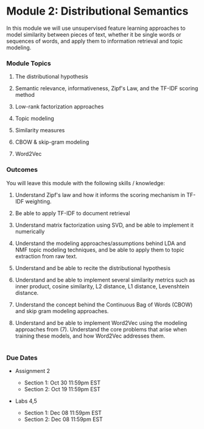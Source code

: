 # Module 2: Distributional Semantics

In this module we will use unsupervised feature learning approaches to model similarity between pieces of text, whether it be single words or sequences of words, and apply them to information retrieval and topic modeling. 

### Module Topics

1. The distributional hypothesis

2. Semantic relevance, informativeness, Zipf's Law, and the TF-IDF scoring method

3. Low-rank factorization approaches

4. Topic modeling

5. Similarity measures

6. CBOW & skip-gram modeling

7. Word2Vec


### Outcomes

You will leave this module with the following skills / knowledge:

1. Understand Zipf's law and how it informs the scoring mechanism in TF-IDF weighting.

2. Be able to apply TF-IDF to document retrieval

3. Understand matrix factorization using SVD, and be able to implement it numerically

4. Understand the modeling approaches/assumptions behind LDA and NMF topic modeling techniques, and be able to apply them to topic extraction from raw text.

5. Understand and be able to recite the distributional hypothesis

6. Understand and be able to implement several similarity metrics such as inner product, cosine similarity, L2 distance, L1 distance, Levenshtein distance.

7. Understand the concept behind the Continuous Bag of Words (CBOW) and skip gram modeling approaches.

8. Understand and be able to implement Word2Vec using the modeling approaches from (7). Understand the core problems that arise when training these models, and how Word2Vec addresses them.


#
### Due Dates

- Assignment 2
    - Section 1: Oct 30 11:59pm EST
    - Section 2: Oct 19 11:59pm EST

- Labs 4,5
    - Section 1: Dec 08 11:59pm EST
    - Section 2: Dec 08 11:59pm EST
